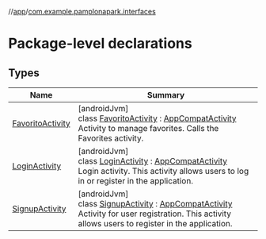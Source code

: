 //[app](../../index.md)/[com.example.pamplonapark.interfaces](index.md)

# Package-level declarations

## Types

| Name | Summary |
|---|---|
| [FavoritoActivity](-favorito-activity/index.md) | [androidJvm]<br>class [FavoritoActivity](-favorito-activity/index.md) : [AppCompatActivity](https://developer.android.com/reference/kotlin/androidx/appcompat/app/AppCompatActivity.html)<br>Activity to manage favorites. Calls the Favorites activity. |
| [LoginActivity](-login-activity/index.md) | [androidJvm]<br>class [LoginActivity](-login-activity/index.md) : [AppCompatActivity](https://developer.android.com/reference/kotlin/androidx/appcompat/app/AppCompatActivity.html)<br>Login activity. This activity allows users to log in or register in the application. |
| [SignupActivity](-signup-activity/index.md) | [androidJvm]<br>class [SignupActivity](-signup-activity/index.md) : [AppCompatActivity](https://developer.android.com/reference/kotlin/androidx/appcompat/app/AppCompatActivity.html)<br>Activity for user registration. This activity allows users to register in the application. |
